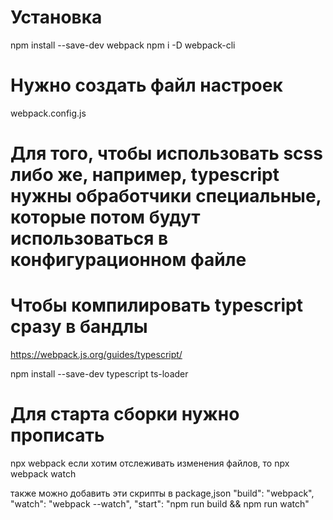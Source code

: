 # Установка
npm install --save-dev webpack
npm i -D webpack-cli

# Нужно создать файл настроек
webpack.config.js

# Для того, чтобы использовать scss либо же, например, typescript нужны обработчики специальные, которые потом будут использоваться в конфигурационном файле

# Чтобы компилировать typescript сразу в бандлы
https://webpack.js.org/guides/typescript/

npm install --save-dev typescript ts-loader

# Для старта сборки нужно прописать
npx webpack
если хотим отслеживать изменения файлов, то
npx webpack watch

также можно добавить эти скрипты в package,json
"build": "webpack",
"watch": "webpack --watch",
"start": "npm run build && npm run watch"